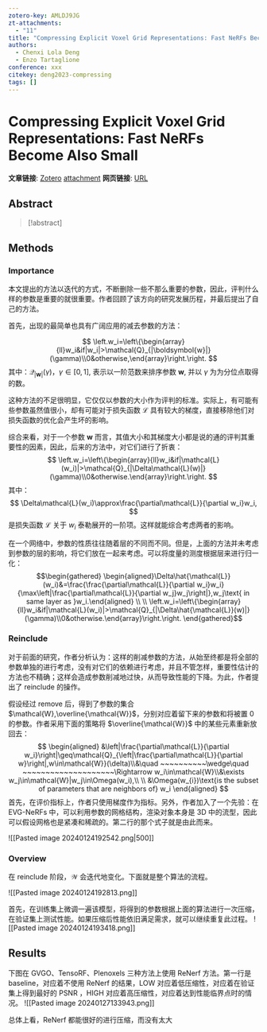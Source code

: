 ```yaml
---
zotero-key: AMLDJ9JG
zt-attachments:
  - "11"
title: "Compressing Explicit Voxel Grid Representations: Fast NeRFs Become Also Small"
authors:
  - Chenxi Lola Deng
  - Enzo Tartaglione
conference: xxx
citekey: deng2023-compressing
tags: []
---
```

# Compressing Explicit Voxel Grid Representations: Fast NeRFs Become Also Small

**文章链接**: [Zotero](zotero://select/library/items/AMLDJ9JG) [attachment](<file:///home/ilot/Zotero/storage/Y8M3WHZP/Deng%20%E5%92%8C%20Tartaglione%20-%202023%20-%20Compressing%20Explicit%20Voxel%20Grid%20Representations%20F.pdf>)
**网页链接**: [URL](https://openaccess.thecvf.com/content/WACV2023/html/Deng_Compressing_Explicit_Voxel_Grid_Representations_Fast_NeRFs_Become_Also_Small_WACV_2023_paper.html)
## Abstract

>[!abstract]
>

## Methods

### Importance

本文提出的方法以迭代的方式，不断删除一些不那么重要的参数，因此，评判什么样的参数是重要的就很重要。作者回顾了该方向的研究发展历程，并最后提出了自己的方法。

首先，出现的最简单也具有广阔应用的减去参数的方法：

$$
\left.w_i=\left\{\begin{array}{ll}w_i&if|w_i|>\mathcal{Q}_{|\boldsymbol{w}|}(\gamma)\\0&otherwise,\end{array}\right.\right.
$$
其中：$\mathcal{Q}_{|\boldsymbol{w}|}(\gamma)$，$\gamma  \in [0,1]$,  表示以一阶范数来排序参数 $\boldsymbol{w}$, 并以 $\gamma$ 为为分位点取得的数。

这种方法的不足很明显，它仅仅以参数的大小作为评判的标准。实际上，有可能有些参数虽然值很小，却有可能对于损失函数 $\mathcal{L}$ 具有较大的梯度，直接移除他们对损失函数的优化会产生坏的影响。

综合来看，对于一个参数 $\boldsymbol{w}$ 而言，其值大小和其梯度大小都是说的通的评判其重要性的因素，因此，后来的方法中，对它们进行了折衷：
$$
\left.w_i=\left\{\begin{array}{ll}w_i&if|\mathcal{L}(w_i)|>\mathcal{Q}_{|\Delta\mathcal{L}(w)|}(\gamma)\\0&otherwise.\end{array}\right.\right.
$$
其中：
$$
\Delta\mathcal{L}(w_i)\approx\frac{\partial\mathcal{L}}{\partial w_i}w_i,
$$
是损失函数 $\mathcal{L}$ 关于 $w_i$ 泰勒展开的一阶项。这样就能综合考虑两者的影响。

在一个网络中，参数的性质往往随着层的不同而不同。但是，上面的方法并未考虑到参数的层的影响，将它们放在一起来考虑。可以将度量的测度根据层来进行归一化：
$$\begin{gathered}
\begin{aligned}\Delta\hat{\mathcal{L}}(w_i)&=\frac{\frac{\partial\mathcal{L}}{\partial w_i}w_i}{\max\left|\frac{\partial\mathcal{L}}{\partial w_j}w_j\right|},w_j\text{ in same layer as }w_i.\end{aligned} \\
\\
\left.w_i=\left\{\begin{array}{ll}w_i&if|\mathcal{L}(w_i)|>\mathcal{Q}_{|\Delta\hat{\mathcal{L}}(w)|}(\gamma)\\0&otherwise.\end{array}\right.\right. 
\end{gathered}$$

### Reinclude

对于前面的研究，作者分析认为：这样的削减参数的方法，从始至终都是将全部的参数单独的进行考虑，没有对它们的依赖进行考虑，并且不管怎样，重要性估计的方法也不精确；这样会造成参数削减地过快，从而导致性能的下降。为此，作者提出了 reinclude 的操作。

假设经过 remove 后，得到了参数的集合 $\mathcal{W},\overline{\mathcal{W}}$，分别对应着留下来的参数和将被置 0 的参数。作者采用下面的策略将 $\overline{\mathcal{W}}$ 中的某些元素重新放回去：
$$
\begin{aligned}
&\left|\frac{\partial\mathcal{L}}{\partial w_i}\right|\geq\mathcal{Q}_{\left|\frac{\partial\mathcal{L}}{\partial w}\right|,w\in\mathcal{W}}(\delta)\\&\quad ~~~~~~~~~~\wedge\quad ~~~~~~~~~~~~~~~~~~~~\Rightarrow w_i\in\mathcal{W}\\&\exists w_j\in\mathcal{W}|w_j\in\Omega(w_i),\\
\\
&\Omega(w_{i})\text{is the subset of parameters that are neighbors of} w_i
\end{aligned}
$$
首先，在评价指标上，作者只使用梯度作为指标。另外，作者加入了一个先验：在 EVG-NeRFs 中，可以利用参数的网格结构，渲染对象本身是 3D 中的流型，因此可以假设网格也是紧凑和稀疏的。第二行的那个式子就是由此而来。

![[Pasted image 20240124192542.png|500]]

### Overview

在 reinclude 阶段，$\mathcal{W}$ 会迭代地变化。下面就是整个算法的流程。

![[Pasted image 20240124192813.png]]



首先，在训练集上微调一遍该模型，将得到的参数根据上面的算法进行一次压缩，在验证集上测试性能。如果压缩后性能依旧满足需求，就可以继续重复此过程。
![[Pasted image 20240124193418.png]]


## Results

下图在 GVGO、TensoRF、Plenoxels 三种方法上使用 ReNerf 方法。第一行是 baseline，对应着不使用 ReNerf 的结果，LOW 对应着低压缩性，对应着在验证集上得到最好的 PSNR ，HIGH 对应着高压缩性，对应着达到性能临界点时的情况。
![[Pasted image 20240127133943.png]]

总体上看，ReNerf 都能很好的进行压缩，而没有太大